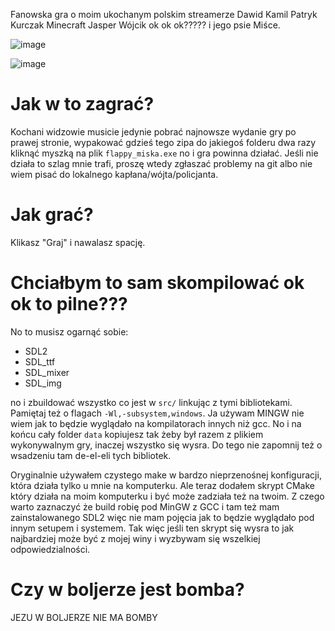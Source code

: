 Fanowska gra o moim ukochanym polskim streamerze Dawid Kamil Patryk Kurczak Minecraft Jasper Wójcik ok ok ok????? i jego psie Miśce.

![image](https://github.com/JakubCygaro/flappy_miska/assets/57292664/aa2834f6-3cce-4754-a326-cdc11d10957f)

![image](https://github.com/JakubCygaro/flappy_miska/assets/57292664/dad5c320-c2ff-4dd9-b770-b0bce7cb88e5)

# Jak w to zagrać?

Kochani widzowie musicie jedynie pobrać najnowsze wydanie gry po prawej stronie, wypakować gdzieś tego zipa do jakiegoś folderu dwa razy kliknąć myszką na plik `flappy_miska.exe` no i gra powinna działać. Jeśli nie działa to szlag mnie trafi, proszę wtedy zgłaszać problemy na git albo nie wiem pisać do lokalnego kapłana/wójta/policjanta.

# Jak grać?

Klikasz "Graj" i nawalasz spację.

# Chciałbym to sam skompilować ok ok to pilne???

No to musisz ogarnąć sobie:
- SDL2
- SDL_ttf
- SDL_mixer
- SDL_img

no i zbuildować wszystko co jest w `src/` linkując z tymi bibliotekami. Pamiętaj też o flagach `-Wl,-subsystem,windows`. Ja używam MINGW nie wiem jak to będzie wyglądało na kompilatorach innych niż gcc. No i na końcu cały folder `data` kopiujesz tak żeby był razem z plikiem wykonywalnym gry, inaczej wszystko się wysra. Do tego nie zapomnij też o wsadzeniu tam de-el-eli tych bibliotek.

Oryginalnie używałem czystego make w bardzo nieprzenośnej konfiguracji, która działa tylko u mnie na komputerku. Ale teraz dodałem skrypt CMake który działa na moim komputerku i być może zadziała też na twoim. Z czego warto zaznaczyć że build robię pod MinGW z GCC i tam też mam zainstalowanego SDL2 więc nie mam pojęcia jak to będzie wyglądało pod innym setupem i systemem. Tak więc jeśli ten skrypt się wysra to jak najbardziej może być z mojej winy i wyzbywam się wszelkiej odpowiedzialności.

# Czy w boljerze jest bomba?

JEZU W BOLJERZE NIE MA BOMBY
